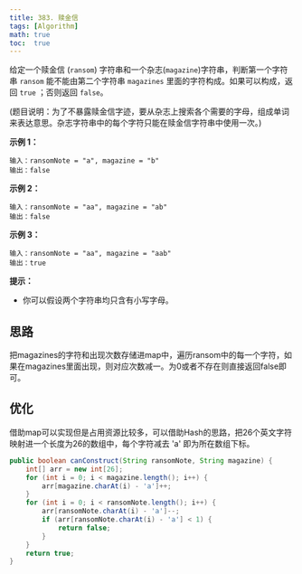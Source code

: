 ```yaml
---
title: 383. 赎金信
tags: [Algorithm]
math: true
toc:  true
---
```


给定一个赎金信 (`ransom`) 字符串和一个杂志(`magazine`)字符串，判断第一个字符串 `ransom` 能不能由第二个字符串 `magazines` 里面的字符构成。如果可以构成，返回 `true` ；否则返回 `false`。

(题目说明：为了不暴露赎金信字迹，要从杂志上搜索各个需要的字母，组成单词来表达意思。杂志字符串中的每个字符只能在赎金信字符串中使用一次。)

**示例 1：**

```
输入：ransomNote = "a", magazine = "b"
输出：false
```

**示例 2：**

```
输入：ransomNote = "aa", magazine = "ab"
输出：false
```

**示例 3：**

```
输入：ransomNote = "aa", magazine = "aab"
输出：true
```

**提示：**

- 你可以假设两个字符串均只含有小写字母。

## 思路

把magazines的字符和出现次数存储进map中，遍历ransom中的每一个字符，如果在magazines里面出现，则对应次数减一。为0或者不存在则直接返回false即可。

## 优化

借助map可以实现但是占用资源比较多，可以借助Hash的思路，把26个英文字符映射进一个长度为26的数组中，每个字符减去 'a' 即为所在数组下标。

```java
public boolean canConstruct(String ransomNote, String magazine) {
    int[] arr = new int[26];
    for (int i = 0; i < magazine.length(); i++) {
        arr[magazine.charAt(i) - 'a']++;
    }
    for (int i = 0; i < ransomNote.length(); i++) {
        arr[ransomNote.charAt(i) - 'a']--;
        if (arr[ransomNote.charAt(i) - 'a'] < 1) {
            return false;
        }
    }
    return true;
}
```
